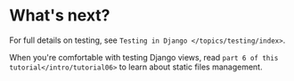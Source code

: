 # What's next?

For full details on testing, see `Testing in Django
</topics/testing/index>`.

When you're comfortable with testing Django views, read `part 6 of this tutorial</intro/tutorial06>` to learn about static files management.
